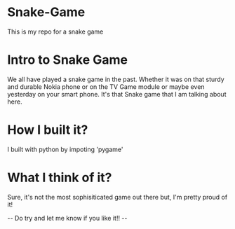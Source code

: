 # Snake-Game
This is my repo for a snake game

# Intro to Snake Game
We all have played a snake game in the past. Whether it was on that sturdy and durable Nokia phone or on the TV Game module or maybe even yesterday on your smart phone. It's that Snake game that I am talking about here.

# How I built it?
I built with python by impoting 'pygame' 

# What I think of it?
Sure, it's not the most sophisiticated game out there but, I'm pretty proud of it!

-- Do try and let me know if you like it!! --
